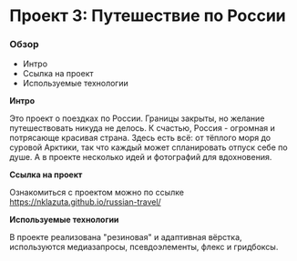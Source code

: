 # Проект 3: Путешествие по России

### Обзор
* Интро
* Ссылка на проект
* Используемые технологии

**Интро**

Это проект о поездках по России. Границы закрыты, но желание путешествовать никуда не делось. К счастью, Россия - огромная и потрясающе красивая страна. Здесь есть всё: от тёплого моря до суровой Арктики, так что каждый может спланировать отпуск себе по душе. А в проекте несколько идей и фотографий для вдохновения.

**Ссылка на проект**

Ознакомиться с проектом можно по ссылке https://nklazuta.github.io/russian-travel/

**Используемые технологии**

В проекте реализована "резиновая" и адаптивная вёрстка, используются медиазапросы, псевдоэлементы, флекс и гридбоксы.